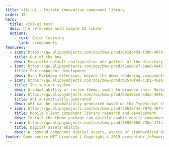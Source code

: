 ```yaml
---
title: viki-ui - Imitate innovative component library
order: 10
hero:
  title: viki-ui test
  desc: 📖 A reference antd simple UI librar
  actions:
    - text: Quick learning
      link: /components
features:
  - icon: https://gw.alipayobjects.com/zos/bmw-prod/881dc458-f20b-407b-947a-95104b5ec82b/k79dm8ih_w144_h144.png
    title: Out of the box
    desc: Exquisite default configuration and pattern of the directory structure, to help developers zero cost to fit in to all attention on document writing and component development
  - icon: https://gw.alipayobjects.com/zos/bmw-prod/d1ee0c6f-5aed-4a45-a507-339a4bfe076c/k7bjsocq_w144_h144.png
    title: For component development
    desc: Rich Markdown extension, beyond the demo rendering components, makes the document not only easy to write, the management of the component, also good-looking, easy to use
  - icon: https://gw.alipayobjects.com/zos/bmw-prod/b8570f4d-c1b1-45eb-a1da-abff53159967/kj9t990h_w144_h144.png
    title: The subject system
    desc: Gradual ability of custom theme, small to broaden their Markdown labels, big to a custom theme package, complete whole set by you
  - icon: https://gw.alipayobjects.com/zos/bmw-prod/b3e102cd-5dad-4046-a02a-be33241d1cc7/kj9t8oji_w144_h144.png
    title: API automatically generated
    desc: API can be automatically generated based on the TypeScript type definition components, components for ever "inside out"
  - icon: https://gw.alipayobjects.com/zos/bmw-prod/3863e74a-7870-4874-b1e1-00a8cdf47684/kj9t7ww3_w144_h144.png
    title: Mobile client component library research and development
    desc: Install the theme package can quickly enable mobile components research and development ability, built-in mobile hd rendering scheme
  - icon: https://gw.alipayobjects.com/zos/bmw-prod/f093e060-726e-471c-a53e-e988ed3f560c/kj9t9sk7_w144_h144.png
    title: Digital assets ability
    desc: A command component digital assets, assets of standardized data to downstream productivity tools series
footer: Open-source MIT Licensed | Copyright © 2019-present<br />Powered by self
---
```

